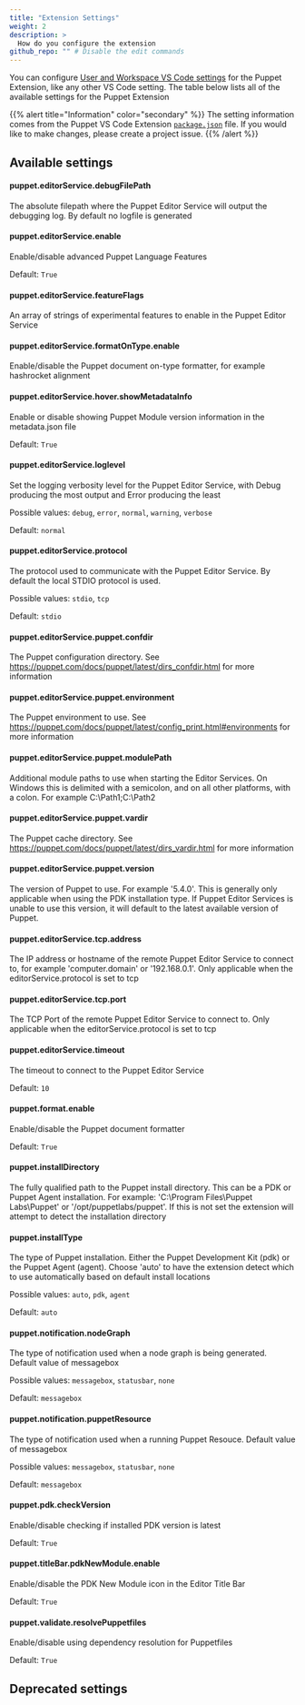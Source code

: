 ```yaml
---
title: "Extension Settings"
weight: 2
description: >
  How do you configure the extension
github_repo: "" # Disable the edit commands
---
```


You can configure [User and Workspace VS Code settings](https://code.visualstudio.com/docs/getstarted/settings) for the Puppet Extension, like any other VS Code setting. The table below lists all of the available settings for the Puppet Extension

{{% alert title="Information" color="secondary" %}}
The setting information comes from the Puppet VS Code Extension [`package.json`](https://github.com/lingua-pupuli/puppet-vscode/blob/master/package.json) file. If you would
like to make changes, please create a project issue.
{{% /alert %}}

## Available settings

<!-- Begin Available Settings -->
#### puppet.editorService.debugFilePath

The absolute filepath where the Puppet Editor Service will output the debugging log. By default no logfile is generated

#### puppet.editorService.enable

Enable/disable advanced Puppet Language Features

Default: `True`

#### puppet.editorService.featureFlags

An array of strings of experimental features to enable in the Puppet Editor Service

#### puppet.editorService.formatOnType.enable

Enable/disable the Puppet document on-type formatter, for example hashrocket alignment

#### puppet.editorService.hover.showMetadataInfo

Enable or disable showing Puppet Module version information in the metadata.json file

Default: `True`

#### puppet.editorService.loglevel

Set the logging verbosity level for the Puppet Editor Service, with Debug producing the most output and Error producing the least

Possible values: `debug`, `error`, `normal`, `warning`, `verbose`

Default: `normal`

#### puppet.editorService.protocol

The protocol used to communicate with the Puppet Editor Service. By default the local STDIO protocol is used.

Possible values: `stdio`, `tcp`

Default: `stdio`

#### puppet.editorService.puppet.confdir

The Puppet configuration directory. See https://puppet.com/docs/puppet/latest/dirs_confdir.html for more information

#### puppet.editorService.puppet.environment

The Puppet environment to use. See https://puppet.com/docs/puppet/latest/config_print.html#environments for more information

#### puppet.editorService.puppet.modulePath

Additional module paths to use when starting the Editor Services. On Windows this is delimited with a semicolon, and on all other platforms, with a colon. For example C:\Path1;C:\Path2

#### puppet.editorService.puppet.vardir

The Puppet cache directory. See https://puppet.com/docs/puppet/latest/dirs_vardir.html for more information

#### puppet.editorService.puppet.version

The version of Puppet to use. For example '5.4.0'. This is generally only applicable when using the PDK installation type. If Puppet Editor Services is unable to use this version, it will default to the latest available version of Puppet.

#### puppet.editorService.tcp.address

The IP address or hostname of the remote Puppet Editor Service to connect to, for example 'computer.domain' or '192.168.0.1'. Only applicable when the editorService.protocol is set to tcp

#### puppet.editorService.tcp.port

The TCP Port of the remote Puppet Editor Service to connect to. Only applicable when the editorService.protocol is set to tcp

#### puppet.editorService.timeout

The timeout to connect to the Puppet Editor Service

Default: `10`

#### puppet.format.enable

Enable/disable the Puppet document formatter

Default: `True`

#### puppet.installDirectory

The fully qualified path to the Puppet install directory. This can be a PDK or Puppet Agent installation. For example: 'C:\Program Files\Puppet Labs\Puppet' or '/opt/puppetlabs/puppet'. If this is not set the extension will attempt to detect the installation directory

#### puppet.installType

The type of Puppet installation. Either the Puppet Development Kit (pdk) or the Puppet Agent (agent). Choose 'auto' to have the extension detect which to use automatically based on default install locations

Possible values: `auto`, `pdk`, `agent`

Default: `auto`

#### puppet.notification.nodeGraph

The type of notification used when a node graph is being generated. Default value of messagebox

Possible values: `messagebox`, `statusbar`, `none`

Default: `messagebox`

#### puppet.notification.puppetResource

The type of notification used when a running Puppet Resouce. Default value of messagebox

Possible values: `messagebox`, `statusbar`, `none`

Default: `messagebox`

#### puppet.pdk.checkVersion

Enable/disable checking if installed PDK version is latest

Default: `True`

#### puppet.titleBar.pdkNewModule.enable

Enable/disable the PDK New Module icon in the Editor Title Bar

Default: `True`

#### puppet.validate.resolvePuppetfiles

Enable/disable using dependency resolution for Puppetfiles

Default: `True`


<!-- End Available Settings -->

## Deprecated settings

<!-- Begin Deprecated Settings -->

<!-- End Deprecated Settings -->




